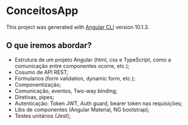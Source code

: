 # ConceitosApp

This project was generated with [Angular CLI](https://github.com/angular/angular-cli) version 10.1.3.

## O que iremos abordar?

- Estrutura de um projeto Angular (html, css e TypeScript, como a comunicação entre componentes ocorre, etc.);
- Cosumo de API REST;
- Formularios (form validation, dynamic form, etc.);
- Componentização;
- Comunicação, eventos, Two-way binding;
- Diretivas, pipes;
- Autenticação: Token JWT, Auth guard, bearer token nas requisições;
- Libs de componentes (Angular Material, NG bootstrap);
- Testes unitários (Jest);
